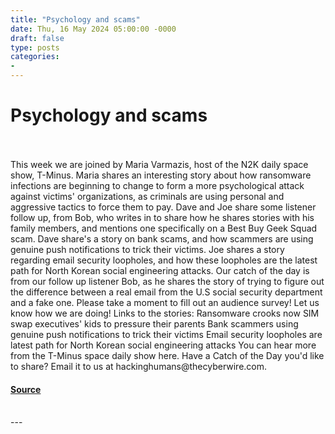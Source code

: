 ```yaml
---
title: "Psychology and scams"
date: Thu, 16 May 2024 05:00:00 -0000
draft: false
type: posts
categories: 
- 
---
```

# Psychology and scams

<br/>

<br/>
This week we are joined by Maria Varmazis, host of the N2K daily space show, T-Minus. Maria shares an interesting story about how ransomware infections are beginning to change to form a more psychological attack against victims' organizations, as criminals are using personal and aggressive tactics to force them to pay. Dave and Joe share some listener follow up, from Bob, who writes in to share how he shares stories with his family members, and mentions one specifically on a Best Buy Geek Squad scam. Dave share's a story on bank scams, and how scammers are using genuine push notifications to trick their victims. Joe shares a story regarding email security loopholes, and how these loopholes are the latest path for North Korean social engineering attacks. Our catch of the day is from our follow up listener Bob, as he shares the story of trying to figure out the difference between a real email from the U.S social security department and a fake one. Please take a moment to fill out an audience survey! Let us know how we are doing! Links to the stories: Ransomware crooks now SIM swap executives' kids to pressure their parents Bank scammers using genuine push notifications to trick their victims Email security loopholes are latest path for North Korean social engineering attacks You can hear more from the T-Minus space daily show here. Have a Catch of the Day you'd like to share? Email it to us at hackinghumans@thecyberwire.com.

#### [Source](https://thecyberwire.com/podcasts/hacking-humans/290/notes)

<br/>
---
